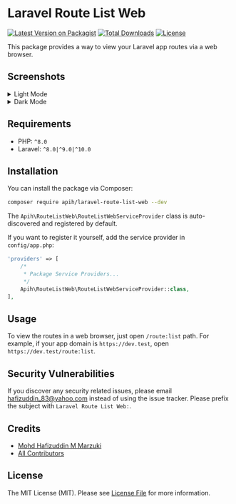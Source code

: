 # Laravel Route List Web

[![Latest Version on Packagist](https://img.shields.io/packagist/v/apih/laravel-route-list-web.svg?style=flat-square)](https://packagist.org/packages/apih/laravel-route-list-web)
[![Total Downloads](https://img.shields.io/packagist/dt/apih/laravel-route-list-web.svg?style=flat-square)](https://packagist.org/packages/apih/laravel-route-list-web)
[![License](https://img.shields.io/packagist/l/apih/laravel-route-list-web?style=flat-square)](https://packagist.org/packages/apih/laravel-route-list-web)

This package provides a way to view your Laravel app routes via a web browser.

## Screenshots

<details>
    <summary>Light Mode</summary>
    <img src="screenshot-light-mode.png">
</details>

<details>
    <summary>Dark Mode</summary>
    <img src="screenshot-dark-mode.png">
</details>

## Requirements

- PHP: `^8.0`
- Laravel: `^8.0|^9.0|^10.0`

## Installation

You can install the package via Composer:

```bash
composer require apih/laravel-route-list-web --dev
```

The `Apih\RouteListWeb\RouteListWebServiceProvider` class is auto-discovered and registered by default.

If you want to register it yourself, add the service provider in `config/app.php`:

```php
'providers' => [
    /*
     * Package Service Providers...
     */
    Apih\RouteListWeb\RouteListWebServiceProvider::class,
],
```

## Usage

To view the routes in a web browser, just open `/route:list` path. For example, if your app domain is `https://dev.test`, open `https://dev.test/route:list`.

## Security Vulnerabilities

If you discover any security related issues, please email <hafizuddin_83@yahoo.com> instead of using the issue tracker. Please prefix the subject with `Laravel Route List Web:`.

## Credits

- [Mohd Hafizuddin M Marzuki](https://github.com/apih)
- [All Contributors](../../contributors)

## License

The MIT License (MIT). Please see [License File](LICENSE.md) for more information.
